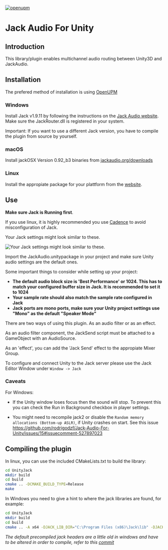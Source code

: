 [![openupm](https://img.shields.io/npm/v/com.rodrigodzf.jackaudioforunity?label=openupm&registry_uri=https://package.openupm.com)](https://openupm.com/packages/com.rodrigodzf.jackaudioforunity/)

# Jack Audio For Unity

## Introduction

This library/plugin enables multichannel audio routing between Unity3D and JackAudio.

## Installation

The prefered method of installation is using [OpenUPM](https://openupm.com/packages/com.rodrigodzf.jackaudioforunity/)

### Windows

Install Jack v1.9.11 by following the instructions on the [Jack Audio website](http://jackaudio.org/faq/jack_on_windows.html).
Make sure the JackRouter.dll is registered in your system.  

Important: If you want to use a different Jack version, you have to compile the plugin from source by yourself.

### macOS

Install jackOSX Version 0.92_b3 binaries from [jackaudio.org/downloads](http://jackaudio.org/downloads/)

### Linux

Install the appropiate package for your plattform from the [website](https://github.com/jackaudio/jack2).

## Use

**Make sure Jack is Running first**.

If you use linux, it is highly recommended you use [Cadence](https://kx.studio/Applications:Cadence) to avoid misconfiguration of Jack.

Your Jack settings might look similar to these.

![Your Jack settings might look similar to these.](https://github.com/rodrigodzf/Jack-Audio-For-Unity/blob/master/settings.png)

Import the JackAudio.unitypackage in your project and make sure Unity audio settings are the default ones.

Some important things to consider while setting up your project:

- **The default audio block size is 'Best Performance' or 1024. This has to match your configured buffer size in Jack. It is recommended to set it to 1024**
- **Your sample rate should also match the sample rate configured in Jack**
- **Jack ports are mono ports, make sure your Unity project settings use "Mono" as the default "Speaker Mode"**

There are two ways of using this plugin. As an audio filter or as an effect.

As an audio filter component, the JackSend script must be attached to a GameObject with an AudioSource.

As an 'effect', you can add the 'Jack Send' effect to the appropiate Mixer Group.

To configure and connect Unity to the Jack server please use the Jack Editor Window under `Window -> Jack`

### Caveats

For Windows: 

- If the Unity window loses focus then the sound will stop. To prevent this you can check the Run in Background checkbox in player settings.

- You might need to recompile jack2 or disable the `Random memory allocations (Bottom-up ASLR)`, if Unity crashes on start. See this issue https://github.com/rodrigodzf/Jack-Audio-For-Unity/issues/15#issuecomment-527897023


## Compiling the plugin

In linux, you can use the included CMakeLists.txt to build the library:

```bash
cd UnityJack
mkdir build
cd build
cmake .. -DCMAKE_BUILD_TYPE=Release
make
```

In Windows you need to give a hint to where the jack libraries are found, for example:

```bash
cd UnityJack
mkdir build
cd build
cmake .. -A x64 -DJACK_LIB_DIR="C:\Program Files (x86)\Jack\lib" -DJACK_HEADER_DIR="C:\Program Files (x86)\Jack\includes" -DCMAKE_BUILD_TYPE=Release
```

*The default precompiled jack headers are a little old in windows and have to be altered in order to compile, refer to this [commit](https://github.com/jackaudio/jack2/commit/e26f98637ee4603b903599dc2e1862c2f373b864)*




